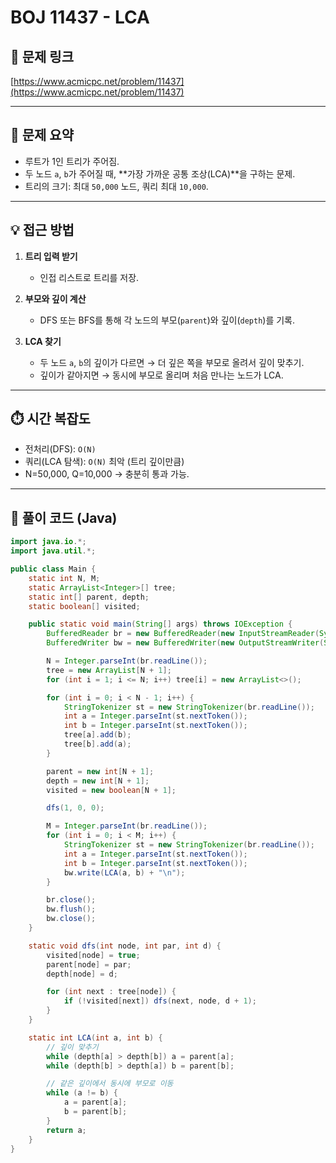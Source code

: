 # BOJ 11437 - LCA

## 📌 문제 링크
[https://www.acmicpc.net/problem/11437](https://www.acmicpc.net/problem/11437)

---

## 📖 문제 요약
- 루트가 1인 트리가 주어짐.
- 두 노드 `a`, `b`가 주어질 때, **가장 가까운 공통 조상(LCA)**을 구하는 문제.
- 트리의 크기: 최대 `50,000` 노드, 쿼리 최대 `10,000`.

---

## 💡 접근 방법
1. **트리 입력 받기**
   - 인접 리스트로 트리를 저장.

2. **부모와 깊이 계산**
   - DFS 또는 BFS를 통해 각 노드의 부모(`parent`)와 깊이(`depth`)를 기록.

3. **LCA 찾기**
   - 두 노드 `a`, `b`의 깊이가 다르면 → 더 깊은 쪽을 부모로 올려서 깊이 맞추기.
   - 깊이가 같아지면 → 동시에 부모로 올리며 처음 만나는 노드가 LCA.

---

## ⏱️ 시간 복잡도
- 전처리(DFS): `O(N)`
- 쿼리(LCA 탐색): `O(N)` 최악 (트리 깊이만큼)
- N=50,000, Q=10,000 → 충분히 통과 가능.

---

## 📝 풀이 코드 (Java)

```java
import java.io.*;
import java.util.*;

public class Main {
    static int N, M;
    static ArrayList<Integer>[] tree;
    static int[] parent, depth;
    static boolean[] visited;

    public static void main(String[] args) throws IOException {
        BufferedReader br = new BufferedReader(new InputStreamReader(System.in));
        BufferedWriter bw = new BufferedWriter(new OutputStreamWriter(System.out));

        N = Integer.parseInt(br.readLine());
        tree = new ArrayList[N + 1];
        for (int i = 1; i <= N; i++) tree[i] = new ArrayList<>();

        for (int i = 0; i < N - 1; i++) {
            StringTokenizer st = new StringTokenizer(br.readLine());
            int a = Integer.parseInt(st.nextToken());
            int b = Integer.parseInt(st.nextToken());
            tree[a].add(b);
            tree[b].add(a);
        }

        parent = new int[N + 1];
        depth = new int[N + 1];
        visited = new boolean[N + 1];

        dfs(1, 0, 0);

        M = Integer.parseInt(br.readLine());
        for (int i = 0; i < M; i++) {
            StringTokenizer st = new StringTokenizer(br.readLine());
            int a = Integer.parseInt(st.nextToken());
            int b = Integer.parseInt(st.nextToken());
            bw.write(LCA(a, b) + "\n");
        }

        br.close();
        bw.flush();
        bw.close();
    }

    static void dfs(int node, int par, int d) {
        visited[node] = true;
        parent[node] = par;
        depth[node] = d;

        for (int next : tree[node]) {
            if (!visited[next]) dfs(next, node, d + 1);
        }
    }

    static int LCA(int a, int b) {
        // 깊이 맞추기
        while (depth[a] > depth[b]) a = parent[a];
        while (depth[b] > depth[a]) b = parent[b];

        // 같은 깊이에서 동시에 부모로 이동
        while (a != b) {
            a = parent[a];
            b = parent[b];
        }
        return a;
    }
}
```